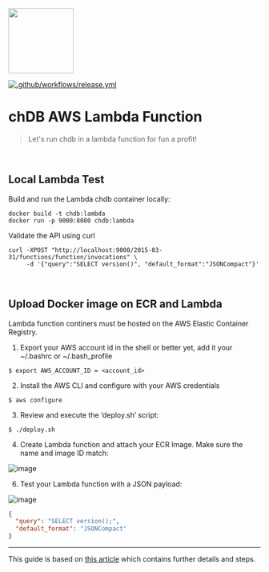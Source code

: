 <a href="https://chdb.fly.dev" target="_blank">
  <img src="https://user-images.githubusercontent.com/1423657/236688026-812c5d02-ddcc-4726-baf8-c7fe804c0046.png" width=130 />
</a>

[![.github/workflows/release.yml](https://github.com/chdb-io/chdb-server/actions/workflows/release.yml/badge.svg)](https://github.com/chdb-io/chdb-server/actions/workflows/release.yml)

# chDB AWS Lambda Function

> Let's run chdb in a lambda function for fun a profit!

<br>

## Local Lambda  Test
Build and run the Lambda chdb container locally:
```
docker build -t chdb:lambda
docker run -p 9000:8080 chdb:lambda
```

Validate the API using curl
```
curl -XPOST "http://localhost:9000/2015-03-31/functions/function/invocations" \
     -d '{"query":"SELECT version()", "default_format":"JSONCompact"}'
```

<br>

## Upload Docker image on ECR and Lambda
Lambda function continers must be hosted on the AWS Elastic Container Registry.

1. Export your AWS account id in the shell or better yet, add it your ~/.bashrc or ~/.bash_profile 
```
$ export AWS_ACCOUNT_ID = <account_id>
```

2. Install the AWS CLI and configure with your AWS credentials
```
$ aws configure
```

3. Review and execute the ‘deploy.sh’ script:
```
$ ./deploy.sh
```

4. Create Lambda function and attach your ECR Image. Make sure the name and image ID match:

![image](https://github.com/chdb-io/chdb-server/assets/1423657/887894c3-35ef-4083-a4b8-29d247f1fc1c)


6. Test your Lambda function with a JSON payload:

![image](https://github.com/chdb-io/chdb-server/assets/1423657/daa26b0b-68e2-4cec-b665-5505efe99b99)

```json
{
  "query": "SELECT version();",
  "default_format": "JSONCompact"
}
```

-----

This guide is based on [this article](https://medium.com/@skalyani103/python-on-aws-lambda-using-docker-images-5740664c54ca) which contains further details and steps.

